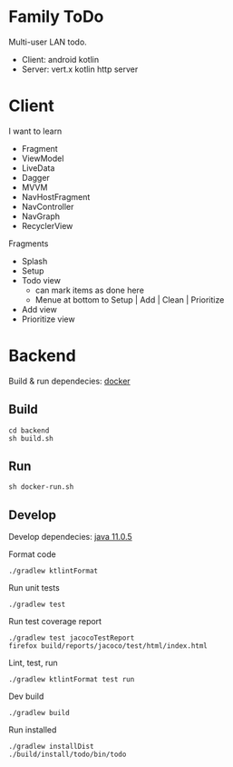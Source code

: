 Family ToDo
===========

Multi-user LAN todo.
- Client: android kotlin
- Server: vert.x kotlin http server


Client
======

I want to learn
- Fragment
- ViewModel
- LiveData
- Dagger
- MVVM
- NavHostFragment
- NavController
- NavGraph
- RecyclerView

Fragments
- Splash
- Setup
- Todo view
    - can mark items as done here
    - Menue at bottom to Setup | Add | Clean | Prioritize
- Add view
- Prioritize view


Backend
=======

Build & run dependecies: [docker](https://www.docker.com/)


Build
-----

    cd backend
    sh build.sh

Run
---

    sh docker-run.sh


Develop
-------

Develop dependecies: [java 11.0.5](https://sdkman.io/)

Format code

    ./gradlew ktlintFormat

Run unit tests

    ./gradlew test

Run test coverage report

    ./gradlew test jacocoTestReport
    firefox build/reports/jacoco/test/html/index.html

Lint, test, run

    ./gradlew ktlintFormat test run

Dev build

    ./gradlew build

Run installed

    ./gradlew installDist
    ./build/install/todo/bin/todo
